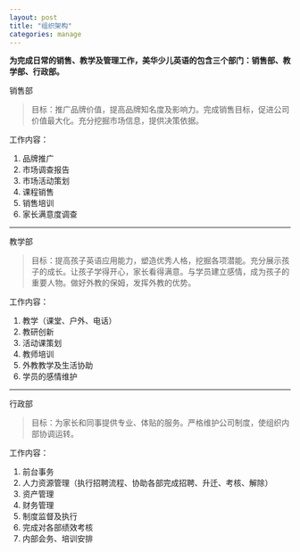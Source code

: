 ```yaml
---
layout: post
title: "组织架构"
categories: manage
---
```


**为完成日常的销售、教学及管理工作，美华少儿英语的包含三个部门：销售部、教学部、行政部。**

销售部

>目标：推广品牌价值，提高品牌知名度及影响力。完成销售目标，促进公司价值最大化。充分挖掘市场信息，提供决策依据。

工作内容：

1. 品牌推广
2. 市场调查报告
3. 市场活动策划
4. 课程销售
5. 销售培训
6. 家长满意度调查

***

教学部

>目标：提高孩子英语应用能力，塑造优秀人格，挖掘各项潜能。充分展示孩子的成长。让孩子学得开心，家长看得满意。与学员建立感情，成为孩子的重要人物。做好外教的保姆，发挥外教的优势。

工作内容：

1. 教学（课堂、户外、电话）
2. 教研创新
3. 活动课策划
4. 教师培训
5. 外教教学及生活协助
6. 学员的感情维护

***

行政部

>目标：为家长和同事提供专业、体贴的服务。严格维护公司制度，使组织内部协调运转。

工作内容：

1. 前台事务
2. 人力资源管理（执行招聘流程、协助各部完成招聘、升迁、考核、解除）
3. 资产管理
4. 财务管理
5. 制度监督及执行
6. 完成对各部绩效考核
7. 内部会务、培训安排


